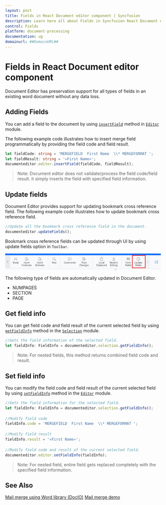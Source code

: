 ```yaml
---
layout: post
title: Fields in React Document editor component | Syncfusion
description: Learn here all about Fields in Syncfusion React Document editor component of Syncfusion Essential JS 2 and more.
control: Fields 
platform: document-processing
documentation: ug
domainurl: ##DomainURL##
---
```


# Fields in React Document editor component

Document Editor has preservation support for all types of fields in an existing word document without any data loss.

## Adding Fields

You can add a field to the document by using [`insertField`](https://ej2.syncfusion.com/react/documentation/api/document-editor/editor/#insertfield) method in [`Editor`](https://ej2.syncfusion.com/react/documentation/api/document-editor/editor/) module.

The following example code illustrates how to insert merge field programmatically by providing the field code and field result.

```ts
let fieldCode: string = 'MERGEFIELD  First Name  \\* MERGEFORMAT ';
let fieldResult: string = '«First Name»';
documenteditor.editor.insertField(fieldCode, fieldResult);
```

>Note: Document editor does not validate/process the field code/field result. it simply inserts the field with specified field information.

## Update fields

Document Editor provides support for updating bookmark cross reference field. The following example code illustrates how to update bookmark cross reference field.

```ts
//Update all the bookmark cross reference field in the document.
documenteditor.updateFields();
```

Bookmark cross reference fields can be updated through UI by using update fields option in `Toolbar`.

![Update bookmark cross reference field.](images/updatefields.png)

The following type of fields are automatically updated in Document Editor.

* NUMPAGES
* SECTION
* PAGE

## Get field info

You can get field code and field result of the current selected field by using [`getFieldInfo`](https://ej2.syncfusion.com/react/documentation/api/document-editor/selection/#getfieldinfo) method in the [`Selection`](https://ej2.syncfusion.com/react/documentation/api/document-editor/selection/) module.

```ts
//Gets the field information of the selected field.
let fieldInfo: FieldInfo = documenteditor.selection.getFieldInfo();
```

>Note: For nested fields, this method returns combined field code and result.

## Set field info

You can modify the field code and field result of the current selected field by using [`setFieldInfo`](https://ej2.syncfusion.com/react/documentation/api/document-editor/editor/#setfieldinfo) method in the [`Editor`](https://ej2.syncfusion.com/react/documentation/api/document-editor/editor/) module.

```ts
//Gets the field information for the selected field.
let fieldInfo: FieldInfo = documenteditor.selection.getFieldInfo();

//Modify field code
fieldInfo.code = 'MERGEFIELD  First Name  \\* MERGEFORMAT ';

//Modify field result
fieldInfo.result = '«First Name»';

//Modify field code and result of the current selected field.
documenteditor.editor.setFieldInfo(fieldInfo);
```

>Note: For nested field, entire field gets replaced completely with the specified field information.

## See Also

[Mail merge using Word library (DocIO)](https://help.syncfusion.com/file-formats/docio/working-with-mail-merge)
[Mail merge demo](https://github.com/SyncfusionExamples/EJ2-Document-Editor-Web-Services/blob/master/ASP.NET%20Core/src/Controllers/DocumentEditorController.cs#L114)